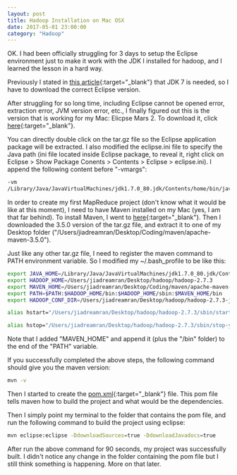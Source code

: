 ```yaml
---
layout: post
title: Hadoop Installation on Mac OSX
date: 2017-05-01 23:00:00
category: "Hadoop"
---
```


OK. I had been officially struggling for 3 days to setup the Eclipse environment just to make it work with the JDK I installed for hadoop, and I learned the lesson in a hard way.

Previously I stated in [this article](hadoop-installation.html){:target="_blank"} that JDK 7 is needed, so I have to download the correct Eclipse version.

After struggling for so long time, including Eclipse cannot be opened error, extraction error, JVM version error, etc., I finally figured out this is the version that is working for my Mac:
Elicpse Mars 2. To download it, click [here](https://www.eclipse.org/downloads/download.php?file=/technology/epp/downloads/release/mars/2/eclipse-java-mars-2-macosx-cocoa-x86_64.tar.gz){:target="_blank"}.

You can directly double click on the tar.gz file so the Eclipse application package will be extracted. I also modified the eclipse.ini file to specify the Java path (ini file located inside Eclipse package, to reveal it, right click on Eclipse > Show Package Conents > Contents > Eclipse > eclipse.ini). I append the following content before "-vmargs":

```bash
-vm
/Library/Java/JavaVirtualMachines/jdk1.7.0_80.jdk/Contents/home/bin/java
```

In order to create my first MapReduce project (don't know what it would be like at this moment), I need to have Maven installed on my Mac (yes, I am that far behind). To install Maven, I went to [here](http://maven.apache.org/download.cgi){:target="_blank"}. Then I downloaded the 3.5.0 version of the tar.gz file, and extract it to one of my Desktop folder ("/Users/jiadreamran/Desktop/Coding/maven/apache-maven-3.5.0").

Just like any other tar.gz file, I need to register the maven command to PATH environment variable. So I modified my ~/.bash_profile to be like this:
```bash
export JAVA_HOME=/Library/Java/JavaVirtualMachines/jdk1.7.0_80.jdk/Contents/Home
export HADOOP_HOME=/Users/jiadreamran/Desktop/hadoop/hadoop-2.7.3
export MAVEN_HOME=/Users/jiadreamran/Desktop/Coding/maven/apache-maven-3.5.0
export PATH=$PATH:$HADOOP_HOME/bin:$HADOOP_HOME/sbin:$MAVEN_HOME/bin
export HADOOP_CONF_DIR=/Users/jiadreamran/Desktop/hadoop/hadoop-2.7.3-jiadreamran-config

alias hstart="/Users/jiadreamran/Desktop/hadoop/hadoop-2.7.3/sbin/start-dfs.sh;/Users/jiadreamran/Desktop/hadoop/hadoop-2.7.3/sbin/start-yarn.sh"

alias hstop="/Users/jiadreamran/Desktop/hadoop/hadoop-2.7.3/sbin/stop-yarn.sh;/Users/jiadreamran/Desktop/hadoop/hadoop-2.7.3/sbin/stop-dfs.sh"
```

Note that I added "MAVEN_HOME" and append it (plus the "/bin" folder) to the end of the "PATH" variable.

If you successfully completed the above steps, the following command should give you the maven version:

```bash
mvn -v
```

Then I started to create the [pom.xml](assets/pom.xml){:target="_blank"} file. This pom file tells maven how to build the project and what would be the dependencies.

Then I simply point my terminal to the folder that contains the pom file, and run the following command to build the project using eclipse:

```bash
mvn eclipse:eclipse -DdownloadSources=true -DdownloadJavadocs=true
```

After run the above command for 90 seconds, my project was successfully built. I didn't notice any change in the folder containing the pom file but I still think something is happening. More on that later.
